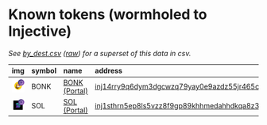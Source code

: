 
Known tokens (wormholed to Injective)
===================================
_See [by_dest.csv](by_dest.csv) ([raw](https://raw.githubusercontent.com/xlabs/portal-bridge-ui/main/apps/token-list/content/by_dest.csv)) for a superset of this data in csv._

  
| img                                                                                                       | symbol   | name                                                 | address                                                                                                                           |   decimals | origin   | sourceAddress                                                                                                           |   sourceDecimals | markets                        | symbol   |
|:----------------------------------------------------------------------------------------------------------|:---------|:-----------------------------------------------------|:----------------------------------------------------------------------------------------------------------------------------------|-----------:|:---------|:------------------------------------------------------------------------------------------------------------------------|-----------------:|:-------------------------------|:-----------------|
| ![BONK](https://raw.githubusercontent.com/xlabs/portal-bridge-ui/main/apps/token-list/assets/BONK_wh.png) | BONK     | [BONK (Portal)](http://coingecko.com/en/coins/bonk)  | [inj14rry9q6dym3dgcwzq79yay0e9azdz55jr465ch](https://explorer.injective.network/token/inj14rry9q6dym3dgcwzq79yay0e9azdz55jr465ch) |          5 | solana   | [DezXAZ8z7PnrnRJjz3wXBoRgixCa6xjnB7YaB1pPB263](https://solscan.io/address/DezXAZ8z7PnrnRJjz3wXBoRgixCa6xjnB7YaB1pPB263) |                5 | [helix](https://helixapp.com/) | BONK             |
| ![SOL](https://raw.githubusercontent.com/xlabs/portal-bridge-ui/main/apps/token-list/assets/SOL_wh.png)   | SOL      | [SOL (Portal)](http://coingecko.com/en/coins/solana) | [inj1sthrn5ep8ls5vzz8f9gp89khhmedahhdkqa8z3](https://explorer.injective.network/token/inj1sthrn5ep8ls5vzz8f9gp89khhmedahhdkqa8z3) |          8 | solana   | [So11111111111111111111111111111111111111112](https://solscan.io/address/So11111111111111111111111111111111111111112)   |                9 | [helix](https://helixapp.com/) | SOL              |